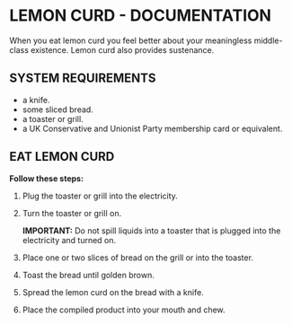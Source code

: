# LEMON CURD - DOCUMENTATION

When you eat lemon curd you feel better about your meaningless middle-class existence. Lemon curd also provides sustenance.

## SYSTEM REQUIREMENTS

- a knife.
- some sliced bread.
- a toaster or grill.
- a UK Conservative and Unionist Party membership card or equivalent.

## EAT LEMON CURD

**Follow these steps:**

1. Plug the toaster or grill into the electricity.
2. Turn the toaster or grill on.

   **IMPORTANT:** Do not spill liquids into a toaster that is plugged into the electricity and turned on.
3. Place one or two slices of bread on the grill or into the toaster. 
4. Toast the bread until golden brown.
5. Spread the lemon curd on the bread with a knife.
6. Place the compiled product into your mouth and chew.
